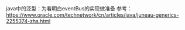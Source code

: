 java中的泛型：为看明白eventBus的实现做准备
参考：https://www.oracle.com/technetwork/cn/articles/java/juneau-generics-2255374-zhs.html
